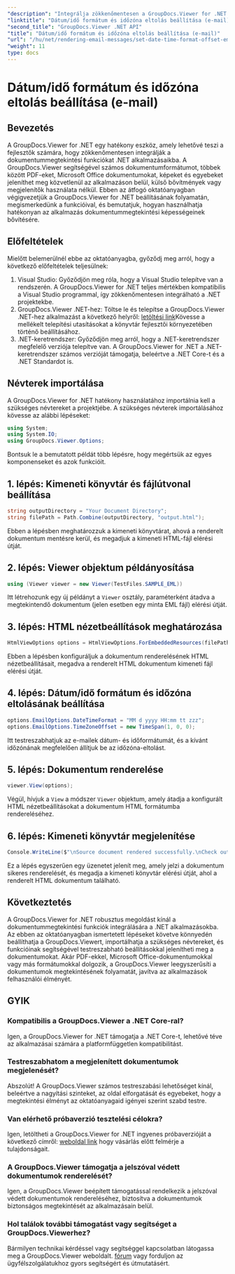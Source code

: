 ```yaml
---
"description": "Integrálja zökkenőmentesen a GroupDocs.Viewer for .NET alkalmazást alkalmazásaiba a hatékony dokumentummegtekintési funkciók érdekében. Javítsa a felhasználói élményt testreszabható beállításokkal."
"linktitle": "Dátum/idő formátum és időzóna eltolás beállítása (e-mail)"
"second_title": "GroupDocs.Viewer .NET API"
"title": "Dátum/idő formátum és időzóna eltolás beállítása (e-mail)"
"url": "/hu/net/rendering-email-messages/set-date-time-format-offset-email/"
"weight": 11
type: docs
---
```

# Dátum/idő formátum és időzóna eltolás beállítása (e-mail)


## Bevezetés
A GroupDocs.Viewer for .NET egy hatékony eszköz, amely lehetővé teszi a fejlesztők számára, hogy zökkenőmentesen integrálják a dokumentummegtekintési funkciókat .NET alkalmazásaikba. A GroupDocs.Viewer segítségével számos dokumentumformátumot, többek között PDF-eket, Microsoft Office dokumentumokat, képeket és egyebeket jeleníthet meg közvetlenül az alkalmazáson belül, külső bővítmények vagy megjelenítők használata nélkül. Ebben az átfogó oktatóanyagban végigvezetjük a GroupDocs.Viewer for .NET beállításának folyamatán, megismerkedünk a funkcióival, és bemutatjuk, hogyan használhatja hatékonyan az alkalmazás dokumentummegtekintési képességeinek bővítésére.
## Előfeltételek
Mielőtt belemerülnél ebbe az oktatóanyagba, győződj meg arról, hogy a következő előfeltételek teljesülnek:
1. Visual Studio: Győződjön meg róla, hogy a Visual Studio telepítve van a rendszerén. A GroupDocs.Viewer for .NET teljes mértékben kompatibilis a Visual Studio programmal, így zökkenőmentesen integrálható a .NET projektekbe.
2. GroupDocs.Viewer .NET-hez: Töltse le és telepítse a GroupDocs.Viewer .NET-hez alkalmazást a következő helyről: [letöltési link](https://releases.groupdocs.com/viewer/net/)Kövesse a mellékelt telepítési utasításokat a könyvtár fejlesztői környezetében történő beállításához.
3. .NET-keretrendszer: Győződjön meg arról, hogy a .NET-keretrendszer megfelelő verziója telepítve van. A GroupDocs.Viewer for .NET a .NET-keretrendszer számos verzióját támogatja, beleértve a .NET Core-t és a .NET Standardot is.

## Névterek importálása
A GroupDocs.Viewer for .NET hatékony használatához importálnia kell a szükséges névtereket a projektjébe. A szükséges névterek importálásához kövesse az alábbi lépéseket:

```csharp
using System;
using System.IO;
using GroupDocs.Viewer.Options;
```


Bontsuk le a bemutatott példát több lépésre, hogy megértsük az egyes komponenseket és azok funkcióit.
## 1. lépés: Kimeneti könyvtár és fájlútvonal beállítása
```csharp
string outputDirectory = "Your Document Directory";
string filePath = Path.Combine(outputDirectory, "output.html");
```
Ebben a lépésben meghatározzuk a kimeneti könyvtárat, ahová a renderelt dokumentum mentésre kerül, és megadjuk a kimeneti HTML-fájl elérési útját.
## 2. lépés: Viewer objektum példányosítása
```csharp
using (Viewer viewer = new Viewer(TestFiles.SAMPLE_EML))
```
Itt létrehozunk egy új példányt a `Viewer` osztály, paraméterként átadva a megtekintendő dokumentum (jelen esetben egy minta EML fájl) elérési útját.
## 3. lépés: HTML nézetbeállítások meghatározása
```csharp
HtmlViewOptions options = HtmlViewOptions.ForEmbeddedResources(filePath);
```
Ebben a lépésben konfiguráljuk a dokumentum renderelésének HTML nézetbeállításait, megadva a renderelt HTML dokumentum kimeneti fájl elérési útját.
## 4. lépés: Dátum/idő formátum és időzóna eltolásának beállítása
```csharp
options.EmailOptions.DateTimeFormat = "MM d yyyy HH:mm tt zzz";
options.EmailOptions.TimeZoneOffset = new TimeSpan(1, 0, 0);
```
Itt testreszabhatjuk az e-mailek dátum- és időformátumát, és a kívánt időzónának megfelelően állítjuk be az időzóna-eltolást.
## 5. lépés: Dokumentum renderelése
```csharp
viewer.View(options);
```
Végül, hívjuk a `View` a módszer `Viewer` objektum, amely átadja a konfigurált HTML nézetbeállításokat a dokumentum HTML formátumba rendereléséhez.
## 6. lépés: Kimeneti könyvtár megjelenítése
```csharp
Console.WriteLine($"\nSource document rendered successfully.\nCheck output in {outputDirectory}.");
```
Ez a lépés egyszerűen egy üzenetet jelenít meg, amely jelzi a dokumentum sikeres renderelését, és megadja a kimeneti könyvtár elérési útját, ahol a renderelt HTML dokumentum található.

## Következtetés
A GroupDocs.Viewer for .NET robusztus megoldást kínál a dokumentummegtekintési funkciók integrálására a .NET alkalmazásokba. Az ebben az oktatóanyagban ismertetett lépéseket követve könnyedén beállíthatja a GroupDocs.Viewert, importálhatja a szükséges névtereket, és funkcióinak segítségével testreszabható beállításokkal jelenítheti meg a dokumentumokat. Akár PDF-ekkel, Microsoft Office-dokumentumokkal vagy más formátumokkal dolgozik, a GroupDocs.Viewer leegyszerűsíti a dokumentumok megtekintésének folyamatát, javítva az alkalmazások felhasználói élményét.
## GYIK
### Kompatibilis a GroupDocs.Viewer a .NET Core-ral?
Igen, a GroupDocs.Viewer for .NET támogatja a .NET Core-t, lehetővé téve az alkalmazásai számára a platformfüggetlen kompatibilitást.
### Testreszabhatom a megjelenített dokumentumok megjelenését?
Abszolút! A GroupDocs.Viewer számos testreszabási lehetőséget kínál, beleértve a nagyítási szinteket, az oldal elforgatását és egyebeket, hogy a megtekintési élményt az oktatóanyagaid igényei szerint szabd testre.
### Van elérhető próbaverzió tesztelési célokra?
Igen, letöltheti a GroupDocs.Viewer for .NET ingyenes próbaverzióját a következő címről: [weboldal link](https://releases.groupdocs.com/viewer/net/) hogy vásárlás előtt felmérje a tulajdonságait.
### A GroupDocs.Viewer támogatja a jelszóval védett dokumentumok renderelését?
Igen, a GroupDocs.Viewer beépített támogatással rendelkezik a jelszóval védett dokumentumok rendereléséhez, biztosítva a dokumentumok biztonságos megtekintését az alkalmazásain belül.
### Hol találok további támogatást vagy segítséget a GroupDocs.Viewerhez?
Bármilyen technikai kérdéssel vagy segítséggel kapcsolatban látogassa meg a GroupDocs.Viewer weboldalt. [fórum](https://forum.groupdocs.com/c/viewer/9) vagy forduljon az ügyfélszolgálatukhoz gyors segítségért és útmutatásért.